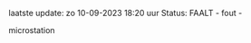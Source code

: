 laatste update: 
zo 10-09-2023 18:20   uur 
Status: FAALT - fout - 
<div class="service R">microstation</div>